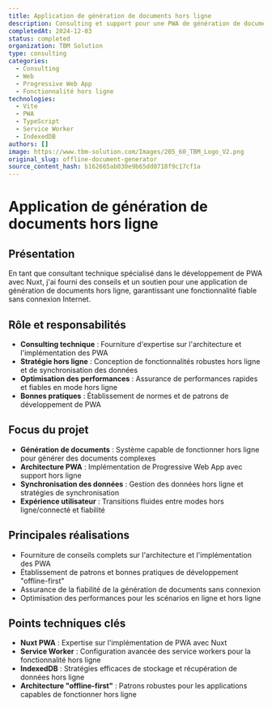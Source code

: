 ```yaml
---
title: Application de génération de documents hors ligne
description: Consulting et support pour une PWA de génération de documents hors ligne construite avec Nuxt
completedAt: 2024-12-03
status: completed
organization: TBM Solution
type: consulting
categories:
  - Consulting
  - Web
  - Progressive Web App
  - Fonctionnalité hors ligne
technologies:
  - Vite
  - PWA
  - TypeScript
  - Service Worker
  - IndexedDB
authors: []
image: https://www.tbm-solution.com/Images/205_60_TBM_Logo_V2.png
original_slug: offline-document-generator
source_content_hash: b162665ab030e9b65dd0718f9c17cf1a
---
```


# Application de génération de documents hors ligne

## Présentation

En tant que consultant technique spécialisé dans le développement de PWA avec Nuxt, j'ai fourni des conseils et un soutien pour une application de génération de documents hors ligne, garantissant une fonctionnalité fiable sans connexion Internet.

## Rôle et responsabilités

- **Consulting technique** : Fourniture d'expertise sur l'architecture et l'implémentation des PWA
- **Stratégie hors ligne** : Conception de fonctionnalités robustes hors ligne et de synchronisation des données
- **Optimisation des performances** : Assurance de performances rapides et fiables en mode hors ligne
- **Bonnes pratiques** : Établissement de normes et de patrons de développement de PWA

## Focus du projet

- **Génération de documents** : Système capable de fonctionner hors ligne pour générer des documents complexes
- **Architecture PWA** : Implémentation de Progressive Web App avec support hors ligne
- **Synchronisation des données** : Gestion des données hors ligne et stratégies de synchronisation
- **Expérience utilisateur** : Transitions fluides entre modes hors ligne/connecté et fiabilité

## Principales réalisations

- Fourniture de conseils complets sur l'architecture et l'implémentation des PWA
- Établissement de patrons et bonnes pratiques de développement "offline-first"
- Assurance de la fiabilité de la génération de documents sans connexion
- Optimisation des performances pour les scénarios en ligne et hors ligne

## Points techniques clés

- **Nuxt PWA** : Expertise sur l'implémentation de PWA avec Nuxt
- **Service Worker** : Configuration avancée des service workers pour la fonctionnalité hors ligne
- **IndexedDB** : Stratégies efficaces de stockage et récupération de données hors ligne
- **Architecture "offline-first"** : Patrons robustes pour les applications capables de fonctionner hors ligne